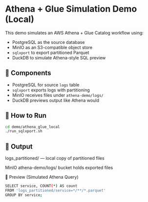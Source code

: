 # Athena + Glue Simulation Demo (Local)

This demo simulates an AWS Athena + Glue Catalog workflow using:

- PostgreSQL as the source database
- MinIO as an S3-compatible object store
- `sqlxport` to export partitioned Parquet
- DuckDB to simulate Athena-style SQL preview

## 🧱 Components

- PostgreSQL for source `logs` table
- `sqlxport` exports logs with partitioning
- MinIO receives files under `athena-demo/logs/`
- DuckDB previews output like Athena would

## 🚀 How to Run

```bash
cd demo/athena_glue_local
./run_sqlxport.sh
```
## 📂 Output
logs_partitioned/ — local copy of partitioned files

MinIO athena-demo/logs/ bucket holds exported files

🦆 Preview (Simulated Athena Query)
```bash
SELECT service, COUNT(*) AS count
FROM 'logs_partitioned/service=*/**/*.parquet'
GROUP BY service;
```
